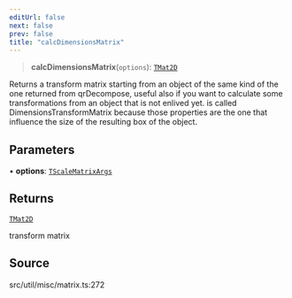 ```yaml
---
editUrl: false
next: false
prev: false
title: "calcDimensionsMatrix"
---
```


> **calcDimensionsMatrix**(`options`): [`TMat2D`](../../../type-aliases/TMat2D.md)

Returns a transform matrix starting from an object of the same kind of
the one returned from qrDecompose, useful also if you want to calculate some
transformations from an object that is not enlived yet.
is called DimensionsTransformMatrix because those properties are the one that influence
the size of the resulting box of the object.

## Parameters

• **options**: [`TScaleMatrixArgs`](../type-aliases/TScaleMatrixArgs.md)

## Returns

[`TMat2D`](../../../type-aliases/TMat2D.md)

transform matrix

## Source

src/util/misc/matrix.ts:272

